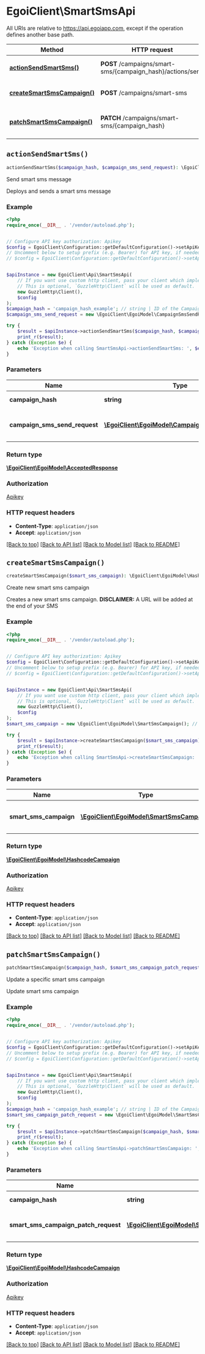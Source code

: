 # EgoiClient\SmartSmsApi

All URIs are relative to https://api.egoiapp.com, except if the operation defines another base path.

| Method | HTTP request | Description |
| ------------- | ------------- | ------------- |
| [**actionSendSmartSms()**](SmartSmsApi.md#actionSendSmartSms) | **POST** /campaigns/smart-sms/{campaign_hash}/actions/send | Send smart sms message |
| [**createSmartSmsCampaign()**](SmartSmsApi.md#createSmartSmsCampaign) | **POST** /campaigns/smart-sms | Create new smart sms campaign |
| [**patchSmartSmsCampaign()**](SmartSmsApi.md#patchSmartSmsCampaign) | **PATCH** /campaigns/smart-sms/{campaign_hash} | Update a specific smart sms campaign |


## `actionSendSmartSms()`

```php
actionSendSmartSms($campaign_hash, $campaign_sms_send_request): \EgoiClient\EgoiModel\AcceptedResponse
```

Send smart sms message

Deploys and sends a smart sms message

### Example

```php
<?php
require_once(__DIR__ . '/vendor/autoload.php');


// Configure API key authorization: Apikey
$config = EgoiClient\Configuration::getDefaultConfiguration()->setApiKey('Apikey', 'YOUR_API_KEY');
// Uncomment below to setup prefix (e.g. Bearer) for API key, if needed
// $config = EgoiClient\Configuration::getDefaultConfiguration()->setApiKeyPrefix('Apikey', 'Bearer');


$apiInstance = new EgoiClient\Api\SmartSmsApi(
    // If you want use custom http client, pass your client which implements `GuzzleHttp\ClientInterface`.
    // This is optional, `GuzzleHttp\Client` will be used as default.
    new GuzzleHttp\Client(),
    $config
);
$campaign_hash = 'campaign_hash_example'; // string | ID of the Campaign
$campaign_sms_send_request = new \EgoiClient\EgoiModel\CampaignSmsSendRequest(); // \EgoiClient\EgoiModel\CampaignSmsSendRequest | Parameters for the 'send sms' action

try {
    $result = $apiInstance->actionSendSmartSms($campaign_hash, $campaign_sms_send_request);
    print_r($result);
} catch (Exception $e) {
    echo 'Exception when calling SmartSmsApi->actionSendSmartSms: ', $e->getMessage(), PHP_EOL;
}
```

### Parameters

| Name | Type | Description  | Notes |
| ------------- | ------------- | ------------- | ------------- |
| **campaign_hash** | **string**| ID of the Campaign | |
| **campaign_sms_send_request** | [**\EgoiClient\EgoiModel\CampaignSmsSendRequest**](../Model/CampaignSmsSendRequest.md)| Parameters for the &#39;send sms&#39; action | |

### Return type

[**\EgoiClient\EgoiModel\AcceptedResponse**](../Model/AcceptedResponse.md)

### Authorization

[Apikey](../../README.md#Apikey)

### HTTP request headers

- **Content-Type**: `application/json`
- **Accept**: `application/json`

[[Back to top]](#) [[Back to API list]](../../README.md#endpoints)
[[Back to Model list]](../../README.md#models)
[[Back to README]](../../README.md)

## `createSmartSmsCampaign()`

```php
createSmartSmsCampaign($smart_sms_campaign): \EgoiClient\EgoiModel\HashcodeCampaign
```

Create new smart sms campaign

Creates a new smart sms campaign.                         **DISCLAIMER:** A URL will be added at the end of your SMS

### Example

```php
<?php
require_once(__DIR__ . '/vendor/autoload.php');


// Configure API key authorization: Apikey
$config = EgoiClient\Configuration::getDefaultConfiguration()->setApiKey('Apikey', 'YOUR_API_KEY');
// Uncomment below to setup prefix (e.g. Bearer) for API key, if needed
// $config = EgoiClient\Configuration::getDefaultConfiguration()->setApiKeyPrefix('Apikey', 'Bearer');


$apiInstance = new EgoiClient\Api\SmartSmsApi(
    // If you want use custom http client, pass your client which implements `GuzzleHttp\ClientInterface`.
    // This is optional, `GuzzleHttp\Client` will be used as default.
    new GuzzleHttp\Client(),
    $config
);
$smart_sms_campaign = new \EgoiClient\EgoiModel\SmartSmsCampaign(); // \EgoiClient\EgoiModel\SmartSmsCampaign | Parameters for the Smart Sms Campaign

try {
    $result = $apiInstance->createSmartSmsCampaign($smart_sms_campaign);
    print_r($result);
} catch (Exception $e) {
    echo 'Exception when calling SmartSmsApi->createSmartSmsCampaign: ', $e->getMessage(), PHP_EOL;
}
```

### Parameters

| Name | Type | Description  | Notes |
| ------------- | ------------- | ------------- | ------------- |
| **smart_sms_campaign** | [**\EgoiClient\EgoiModel\SmartSmsCampaign**](../Model/SmartSmsCampaign.md)| Parameters for the Smart Sms Campaign | |

### Return type

[**\EgoiClient\EgoiModel\HashcodeCampaign**](../Model/HashcodeCampaign.md)

### Authorization

[Apikey](../../README.md#Apikey)

### HTTP request headers

- **Content-Type**: `application/json`
- **Accept**: `application/json`

[[Back to top]](#) [[Back to API list]](../../README.md#endpoints)
[[Back to Model list]](../../README.md#models)
[[Back to README]](../../README.md)

## `patchSmartSmsCampaign()`

```php
patchSmartSmsCampaign($campaign_hash, $smart_sms_campaign_patch_request): \EgoiClient\EgoiModel\HashcodeCampaign
```

Update a specific smart sms campaign

Update smart sms campaign

### Example

```php
<?php
require_once(__DIR__ . '/vendor/autoload.php');


// Configure API key authorization: Apikey
$config = EgoiClient\Configuration::getDefaultConfiguration()->setApiKey('Apikey', 'YOUR_API_KEY');
// Uncomment below to setup prefix (e.g. Bearer) for API key, if needed
// $config = EgoiClient\Configuration::getDefaultConfiguration()->setApiKeyPrefix('Apikey', 'Bearer');


$apiInstance = new EgoiClient\Api\SmartSmsApi(
    // If you want use custom http client, pass your client which implements `GuzzleHttp\ClientInterface`.
    // This is optional, `GuzzleHttp\Client` will be used as default.
    new GuzzleHttp\Client(),
    $config
);
$campaign_hash = 'campaign_hash_example'; // string | ID of the Campaign
$smart_sms_campaign_patch_request = new \EgoiClient\EgoiModel\SmartSmsCampaignPatchRequest(); // \EgoiClient\EgoiModel\SmartSmsCampaignPatchRequest | Parameters for the Smart Sms Campaign

try {
    $result = $apiInstance->patchSmartSmsCampaign($campaign_hash, $smart_sms_campaign_patch_request);
    print_r($result);
} catch (Exception $e) {
    echo 'Exception when calling SmartSmsApi->patchSmartSmsCampaign: ', $e->getMessage(), PHP_EOL;
}
```

### Parameters

| Name | Type | Description  | Notes |
| ------------- | ------------- | ------------- | ------------- |
| **campaign_hash** | **string**| ID of the Campaign | |
| **smart_sms_campaign_patch_request** | [**\EgoiClient\EgoiModel\SmartSmsCampaignPatchRequest**](../Model/SmartSmsCampaignPatchRequest.md)| Parameters for the Smart Sms Campaign | |

### Return type

[**\EgoiClient\EgoiModel\HashcodeCampaign**](../Model/HashcodeCampaign.md)

### Authorization

[Apikey](../../README.md#Apikey)

### HTTP request headers

- **Content-Type**: `application/json`
- **Accept**: `application/json`

[[Back to top]](#) [[Back to API list]](../../README.md#endpoints)
[[Back to Model list]](../../README.md#models)
[[Back to README]](../../README.md)
